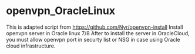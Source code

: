 # openvpn_OracleLinux
This is adapted script from https://github.com/Nyr/openvpn-install
Install openvpn server in Oracle linux 7/8 
After to install the server in OracleCloud, you must allow openvpn port in securty list or NSG in case using Oracle cloud infrastructure.
